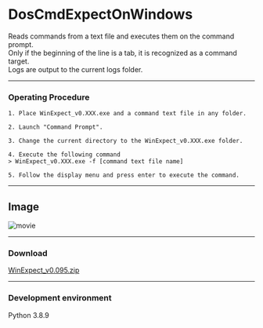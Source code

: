 # DosCmdExpectOnWindows 

Reads commands from a text file and executes them on the command prompt.  
Only if the beginning of the line is a tab, it is recognized as a command target.  
Logs are output to the current logs folder.

---
### Operating Procedure
```
1. Place WinExpect_v0.XXX.exe and a command text file in any folder.

2. Launch "Command Prompt".

3. Change the current directory to the WinExpect_v0.XXX.exe folder.

4. Execute the following command
> WinExpect_v0.XXX.exe -f [command text file name]

5. Follow the display menu and press enter to execute the command.

```
 ---
## Image
![movie](https://user-images.githubusercontent.com/67679613/195533179-bb3f9426-1d2b-4549-ad16-10e3c364a82d.gif)

---
### Download
[WinExpect_v0.095.zip](https://github.com/ss95089/DosCmdExpectOnWindows/raw/main/dist/WinExpect_v0.095.zip)  

---
### Development environment
Python 3.8.9
